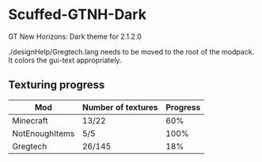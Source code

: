 # Scuffed-GTNH-Dark
GT New Horizons: Dark theme for 2.1.2.0

./designHelp/Gregtech.lang needs to be moved to the root of the modpack. It colors the gui-text appropriately.

## Texturing progress
| Mod            | Number of textures | Progress |
|----------------|--------------------|----------|
| Minecraft      | 13/22              | 60%      |
| NotEnoughItems | 5/5                | 100%     |
| Gregtech       | 26/145             | 18%      |

